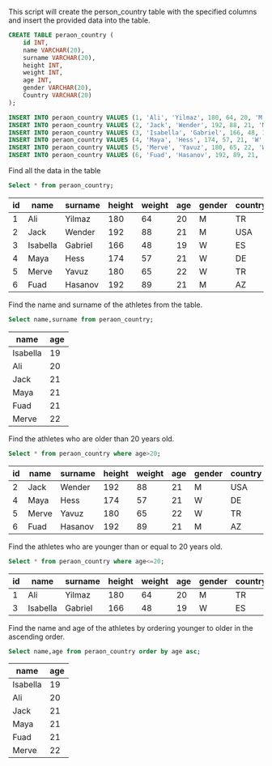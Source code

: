 This script will create the person_country table with the specified columns and insert the provided data into the table.
```sql
CREATE TABLE peraon_country (
    id INT,
    name VARCHAR(20),
    surname VARCHAR(20),
    height INT,
    weight INT,
    age INT,
    gender VARCHAR(20),
    Country VARCHAR(20)
);

INSERT INTO peraon_country VALUES (1, 'Ali', 'Yilmaz', 180, 64, 20, 'M', 'TR');
INSERT INTO peraon_country VALUES (2, 'Jack', 'Wender', 192, 88, 21, 'M', 'USA');
INSERT INTO peraon_country VALUES (3, 'Isabella', 'Gabriel', 166, 48, 19, 'W', 'ES');
INSERT INTO peraon_country VALUES (4, 'Maya', 'Hess', 174, 57, 21, 'W', 'DE');
INSERT INTO peraon_country VALUES (5, 'Merve', 'Yavuz', 180, 65, 22, 'W', 'TR');
INSERT INTO peraon_country VALUES (6, 'Fuad', 'Hasanov', 192, 89, 21, 'M', 'AZ');
```

Find all the data in the table
```sql
Select * from peraon_country;
```
| id | name     | surname | height | weight | age | gender | country |
|----|----------|---------|--------|--------|-----|--------|---------|
| 1  | Ali      | Yilmaz  | 180    | 64     | 20  | M      | TR      |
| 2  | Jack     | Wender  | 192    | 88     | 21  | M      | USA     |
| 3  | Isabella | Gabriel | 166    | 48     | 19  | W      | ES      |
| 4  | Maya     | Hess    | 174    | 57     | 21  | W      | DE      |
| 5  | Merve    | Yavuz   | 180    | 65     | 22  | W      | TR      |
| 6  | Fuad     | Hasanov | 192    | 89     | 21  | M      | AZ      |

Find the name and surname of the athletes from the table.
```sql
Select name,surname from peraon_country;
```
| name     | age |
|----------|-----|
| Isabella | 19  |
| Ali      | 20  |
| Jack     | 21  |
| Maya     | 21  |
| Fuad     | 21  |
| Merve    | 22  |

Find the athletes who are older than 20 years old.
```sql
Select * from peraon_country where age>20;
```

| id | name  | surname | height | weight | age | gender | country |
|----|-------|---------|--------|--------|-----|--------|---------|
| 2  | Jack  | Wender  | 192    | 88     | 21  | M      | USA     |
| 4  | Maya  | Hess    | 174    | 57     | 21  | W      | DE      |
| 5  | Merve | Yavuz   | 180    | 65     | 22  | W      | TR      |
| 6  | Fuad  | Hasanov | 192    | 89     | 21  | M      | AZ      |

Find the athletes who are younger than or equal to 20 years old.
```sql
Select * from peraon_country where age<=20;
```
| id | name     | surname | height | weight | age | gender | country |
|----|----------|---------|--------|--------|-----|--------|---------|
| 1  | Ali      | Yilmaz  | 180    | 64     | 20  | M      | TR      |
| 3  | Isabella | Gabriel | 166    | 48     | 19  | W      | ES      |

Find the name and age of the athletes by ordering younger to older  in the ascending order.
```sql
Select name,age from peraon_country order by age asc;
```
| name     | age |
|----------|-----|
| Isabella | 19  |
| Ali      | 20  |
| Jack     | 21  |
| Maya     | 21  |
| Fuad     | 21  |
| Merve    | 22  |